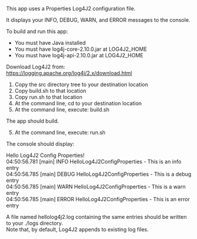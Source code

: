This app uses a Properties Log4J2 configuration file.

It displays your INFO, DEBUG, WARN, and ERROR messages to the console.

To build and run this app:

- You must have Java installed
- You must have log4j-core-2.10.0.jar at LOG4J2_HOME
- You must have log4j-api-2.10.0.jar  at LOG4J2_HOME

Download Log4J2 from: https://logging.apache.org/log4j/2.x/download.html

1. Copy the src directory tree to your destination location
2. Copy build.sh to that location
3. Copy run.sh to that location
4. At the command line, cd to your destination location
5. At the command line, execute: build.sh

The app should build.

5. At the command line, execute: run.sh

The console should display:

Hello Log4J2 Config Properties!  
04:50:56.781 [main] INFO  HelloLog4J2ConfigProperties - This is an info entry  
04:50:56.785 [main] DEBUG HelloLog4J2ConfigProperties - This is a debug entry  
04:50:56.785 [main] WARN  HelloLog4J2ConfigProperties - This is a warn entry  
04:50:56.785 [main] ERROR HelloLog4J2ConfigProperties - This is an error entry  

A file named hellolog4j2.log containing the same entries should be written to your ./logs directory.  
Note that, by default, Log4J2 appends to existing log files.
